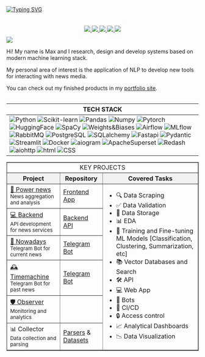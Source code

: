 <p align="center" style="display: inline-block; text-align: center;">

<a href="https://github.com/data-silence" style="display: inline-block; margin-bottom: 10px;">
    <img src="https://readme-typing-svg.demolab.com?font=Georgia&size=14&color=FFFFFFFF&center=true&duration=2000&pause=100&multiline=true&width=500&height=50&lines=ML%20%7C%20NLP%20%7C%20AI;Research%20%7C%20Development" alt="Typing SVG" />
</a>

<div style="text-align: center; margin-top: 10px;">
    <a href="https://data-silence.com">
        <img src="https://custom-icon-badges.demolab.com/badge/Portfolio-black?style=flat-square&logo=home&logoSource=feather">
    </a>
    <a href="https://www.overleaf.com/read/zddtmmwfnhtg#48c36e">
        <img src="https://custom-icon-badges.demolab.com/badge/CV-black?style=flat-square&logo=user&logoSource=feather">
    </a>  
    <a href="https://huggingface.co/data-silence">
        <img src="https://img.shields.io/badge/%F0%9F%A4%97%20Hugging%20Face-black">
    </a>
    <a href="https://t.me/data_silence">
        <img src="https://img.shields.io/badge/-Telegram-black?style=flat-square&logo=Telegram&logoColor=white">
    </a>
    <a href="mailto:job@data-silence.com">
        <img src="https://custom-icon-badges.demolab.com/badge/Email-black.svg?logo=mail&logoSource=feather">
    </a>
</div>

<div style="margin-top: 10px;">
    <a href="https://github.com/data-silence">
        <img src="https://github-stats-alpha.vercel.app/api?username=data-silence&cc=000000&tc=FFFFFF&ic=fff&bc=000">
    </a>
</div>

</p>



[//]: # (<p align="center">)

[//]: # ()
[//]: # (<a href="https://github.com/data-silence">)

[//]: # (    <img src="https://readme-typing-svg.demolab.com?font=Georgia&size=14&color=FFFFFFFF&center=true&duration=2000&pause=100&multiline=true&width=500&height=50&lines=ML%20%7C%20NLP%20%7C%20AI;Research%20%7C%20Development" alt="Typing SVG" />)

[//]: # (</a>)

[//]: # ()
[//]: # (<br/>)

[//]: # ()
[//]: # (<a href="https://data-silence.com">)

[//]: # (    <img src="https://custom-icon-badges.demolab.com/badge/Portfolio-black?style=flat-square&logo=home&logoSource=feather">)

[//]: # (</a>)

[//]: # (<a href="https://www.overleaf.com/read/zddtmmwfnhtg#48c36e">)

[//]: # (    <img src="https://custom-icon-badges.demolab.com/badge/CV-black?style=flat-square&logo=user&logoSource=feather">)

[//]: # (</a>  )

[//]: # (<a href="https://huggingface.co/data-silence">)

[//]: # (    <img src="https://img.shields.io/badge/%F0%9F%A4%97%20Hugging%20Face-black">)

[//]: # (</a>)

[//]: # (<a href="https://t.me/data_silence">)

[//]: # (    <img src="https://img.shields.io/badge/-Telegram-black?style=flat-square&logo=Telegram&logoColor=white">)

[//]: # (</a>)

[//]: # (<a href="mailto:job@data-silence.com">)

[//]: # (    <img src="https://custom-icon-badges.demolab.com/badge/Email-black.svg?logo=mail&logoSource=feather">)

[//]: # (</a>)

[//]: # ()
[//]: # (<br/> )

[//]: # ()
[//]: # (<a href="https://github.com/data-silence">)

[//]: # (  <img src="https://github-stats-alpha.vercel.app/api?username=data-silence&cc=000000&tc=FFFFFF&ic=fff&bc=000">)

[//]: # (</a>)

[//]: # ()
[//]: # (</p>)



[//]: # (<p align="center">)

[//]: # ()
[//]: # (<a href="https://github.com/data-silence">)

[//]: # (    <img src="https://readme-typing-svg.demolab.com?font=Georgia&size=14&color=FFFFFFFF&center=true&duration=2000&pause=100&multiline=true&width=500&height=50&lines=ML %7C NLP+%7C AI;Research %7C Development" alt="Typing SVG" />)

[//]: # (</a>)

[//]: # ()
[//]: # (<br/>)

[//]: # ()
[//]: # (<a href="https://data-silence.com">)

[//]: # (    <img src="https://custom-icon-badges.demolab.com/badge/Portfolio-black?style=flat-square&logo=home&logoSource=feather">)

[//]: # (</a>)

[//]: # (<a href="https://www.overleaf.com/read/zddtmmwfnhtg#48c36e">)

[//]: # (    <img src="https://custom-icon-badges.demolab.com/badge/CV-black?style=flat-square&logo=user&logoSource=feather">)

[//]: # (</a>  )

[//]: # (<a href="https://huggingface.co/data-silence">)

[//]: # (    <img src="https://img.shields.io/badge/%F0%9F%A4%97 Hugging Face-black">)

[//]: # (</a>)

[//]: # (<a href="https://t.me/data_silence">)

[//]: # (    <img src="https://img.shields.io/badge/-Telegram-black?style=flat-square&logo=Telegram&logoColor=white">)

[//]: # (</a>)

[//]: # (<a href="mailto:job@data-silence.com">)

[//]: # (    <img src="https://custom-icon-badges.demolab.com/badge/Email-black.svg?logo=mail&logoSource=feather">)

[//]: # (</a>)

[//]: # ()
[//]: # (<br/> )

[//]: # ()
[//]: # (<a href="https://github.com/data-silence">)

[//]: # (  <img src="https://github-stats-alpha.vercel.app/api?username=data-silence&cc=000000&tc=FFFFFF&ic=fff&bc=000">)

[//]: # (</a>)

[//]: # ()
[//]: # (</p>)


Hi! My name is Max and I research, design and develop systems based on modern machine learning stack.

My personal area of interest is the application of NLP to develop new tools for interacting with news media.

You can check out my finished products in my [portfolio site](https://data-silence.com/).
                            
<table>

| <b align="left">TECH STACK</b>                                                                                                                                                                                                                                                                                                                                                                                                                                                                                                                                                                                                                                                                                                                                                                                                                                                                                                                                                                                                                                                                                                                                                                                                                                                                                                                                                                                                                                                                                                                                                                                                                                                                                                                                                                                                                                                                                                                                                                                                                                                                                                                                                                               |
|--------------------------------------------------------------------------------------------------------------------------------------------------------------------------------------------------------------------------------------------------------------------------------------------------------------------------------------------------------------------------------------------------------------------------------------------------------------------------------------------------------------------------------------------------------------------------------------------------------------------------------------------------------------------------------------------------------------------------------------------------------------------------------------------------------------------------------------------------------------------------------------------------------------------------------------------------------------------------------------------------------------------------------------------------------------------------------------------------------------------------------------------------------------------------------------------------------------------------------------------------------------------------------------------------------------------------------------------------------------------------------------------------------------------------------------------------------------------------------------------------------------------------------------------------------------------------------------------------------------------------------------------------------------------------------------------------------------------------------------------------------------------------------------------------------------------------------------------------------------------------------------------------------------------------------------------------------------------------------------------------------------------------------------------------------------------------------------------------------------------------------------------------------------------------------------------------------------|
| ![Python](https://img.shields.io/badge/Python-black?style=flat-square&logo=Python) ![Scikit-learn](https://img.shields.io/badge/Scikit--learn-black?style=flat-square&logo=Scikit-learn) ![Pandas](https://img.shields.io/badge/Pandas-black?style=flat-square&logo=Pandas) ![Numpy](https://img.shields.io/badge/Numpy-black?style=flat-square&logo=Numpy) ![Pytorch](https://img.shields.io/badge/Pytorch-black?style=flat-square&logo=Pytorch) ![HuggingFace](https://img.shields.io/badge/HuggingFace-black?style=flat-square&logo=HuggingFace) ![SpaCy](https://img.shields.io/badge/SpaCy-black?style=flat-square&logo=SpaCy) ![Weights&Biases](https://img.shields.io/badge/Weights&Biases-black?style=flat-square&logo=weightsandbiases) ![Airflow](https://img.shields.io/badge/Airflow-black?style=flat-square&logo=Apache-Airflow) ![MLflow](https://img.shields.io/badge/MLflow-black?style=flat-square&logo=MLflow) ![RabbitMQ](https://img.shields.io/badge/RabbitMQ-black?style=flat-square&logo=RabbitMQ) ![PostgreSQL](https://img.shields.io/badge/PostgreSQL-black?style=flat-square&logo=PostgreSQL) ![SQLalchemy](https://img.shields.io/badge/SQLalchemy-black?style=flat-square&logo=sqlalchemy) ![Fastapi](https://img.shields.io/badge/Fastapi-black?style=flat-square&logo=fastapi) ![Pydantic](https://img.shields.io/badge/Pydantic-black?style=flat-square&logo=Pydantic) ![Streamlit](https://img.shields.io/badge/Streamlit-black?style=flat-square&logo=Streamlit) ![Docker](https://img.shields.io/badge/Docker-black?style=flat-square&logo=Docker) ![aiogram](https://img.shields.io/badge/Aiogram-black?style=flat-square&logo=aiogram) ![ApacheSuperset](https://img.shields.io/badge/Apache_Superset-black?style=flat-square&logo=Apache-Superset) ![Redash](https://img.shields.io/badge/Redash-black?style=flat-square&logo=Redash) ![aiohttp](https://img.shields.io/badge/aiohttp-black?style=flat-square&logo=aiohttp) ![html](https://img.shields.io/badge/HTML-e34c26?logoColor=white&color=black&style=flat&logo=html5&logoColor=black) ![CSS](https://img.shields.io/badge/CSS-563d7c?logoColor=white&color=black&style=flat&logo=css3&logoColor=black) |


<table border="1" cellpadding="10" cellspacing="0">

<tr>
    <td colspan="3" align="center">KEY PROJECTS</td>
</tr>
<tr style="background-color: #f2f2f2;">
        <th>Project</th>
        <th>Repository</th>
        <th align="center">Covered Tasks</th>
    </tr>
    <tr>
        <td><a href="http://news.anti-smi.com">📰 Power news</a><br><small>News aggregation and analysis</small></td>
        <td><a href="https://github.com/data-silence/antiSMI-app">Frontend App</a></td>
        <td rowspan="6">
            <ul>
                <li>🔍 Data Scraping</li>
                <li>✅ Data Validation</li>
                <li>💾 Data Storage</li>
                <li>📊 EDA</li>
                <li>🤖 Training and Fine-tuning ML Models [Classification, Clustering, Summarization, etc]</li>
                <li>📚 Vector Databases and Search</li>
                <li>🛠 API</li>
                <li>💻 Web App</li>
                <li>🤖 Bots</li>
                <li>🔄 CI/CD</li>
                <li>🔒 Access control</li>
                <li>📈 Analytical Dashboards</li>
                <li>📉 Data Visualization</li>
            </ul>
        </td>
    </tr>
    <tr>
        <td><a href="http://api.anti-smi.com">💻 Backend</a><br><small>API development for news services</small></td>
        <td><a href="https://github.com/data-silence/antiSMI-backend">Backend API</a></td>
    </tr>
    <tr>
        <td><a href="https://t.me/antiSMI_bot">📱 Nowadays</a><br><small>Telegram Bot for current news</small></td>
        <td><a href="https://github.com/data-silence/antiSMI-Bot">Telegram Bot</a></td>
    </tr>
    <tr>
        <td><a href="https://t.me/time_mashine_bot">🕰️ Timemachine</a><br><small>Telegram Bot for past news</small></td>
        <td><a href="https://github.com/data-silence/timemachine">Telegram Bot</a></td>
    </tr>
    <tr>
        <td><a href="http://observer.anti-smi.com/">🛡️ Observer</a><br><small>Monitoring and analytics</small></td>
        <td></td>
    </tr>
    <tr>
        <td>📊 Collector<br><small>Data collection and parsing</small></td>
        <td><a href="https://github.com/data-silence/antiSMI-Collector">Parsers</a> & <a href="https://github.com/data-silence/Media-Datasets-Parsers">Datasets</a></td>
    </tr>
</table>

